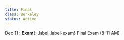 ```yaml
---
title: Final
class: Berkeley
status: Active
---
```


Dec 11
: **Exam**{: .label .label-exam} Final Exam (8-11 AM)

